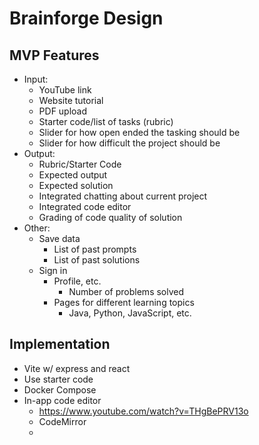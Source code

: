 # Brainforge Design
## MVP Features
- Input:
  - YouTube link
  - Website tutorial
  - PDF upload
  - Starter code/list of tasks (rubric)
  - Slider for how open ended the tasking should be
  - Slider for how difficult the project should be
- Output:
  - Rubric/Starter Code
  - Expected output
  - Expected solution
  - Integrated chatting about current project
  - Integrated code editor
  - Grading of code quality of solution
- Other: 
  - Save data
    - List of past prompts
    - List of past solutions
  - Sign in
    - Profile, etc.
      - Number of problems solved
    - Pages for different learning topics
      - Java, Python, JavaScript, etc.

## Implementation
- Vite w/ express and react
- Use starter code
- Docker Compose
- In-app code editor
  - https://www.youtube.com/watch?v=THgBePRV13o
  - CodeMirror
  - 